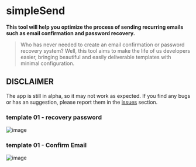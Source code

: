 # simpleSend
**This tool will help you optimize the process of sending recurring emails such as email confirmation and password recovery.**
>
> Who has never needed to create an email confirmation or password recovery system?
> Well, this tool aims to make the life of us developers easier, bringing beautiful and easily deliverable templates with minimal configuration.

## DISCLAIMER

The app is still in alpha, so it may not work as expected. If you find any bugs or has an suggestion, please report them in the [issues](https://github.com/YrllanBrandao/simpleSend/issues) section.

### template 01 - recovery password 
![image](https://github.com/YrllanBrandao/simpleSend/assets/77467410/b00316ea-145b-49de-b849-cb6dc0297984)


### template 01 - Confirm Email  

![image](https://github.com/YrllanBrandao/simpleSend/assets/77467410/8073c946-5d4a-4723-bb4c-d30a5730f7d6)

